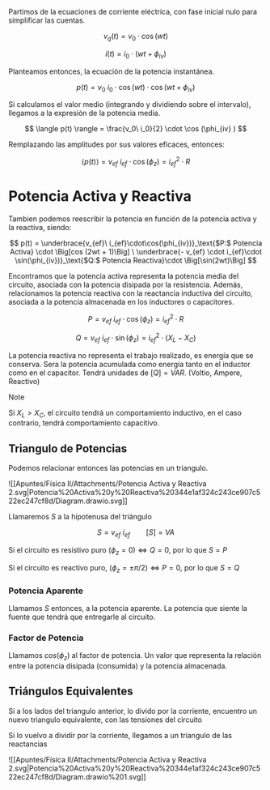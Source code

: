 Partimos de la ecuaciones de corriente eléctrica, con fase inicial nulo para simplificar las cuentas.

$$
v_q(t) = v_0 \cdot \cos(wt)
$$

$$
i(t) = i_0 \cdot (wt + \phi_{iv})
$$

Planteamos entonces, la ecuación de la potencia instantánea.

$$
p(t) = v_0\ i_0 \cdot \cos(wt) \cdot \cos(wt +\phi_{iv})
$$

Si calculamos el valor medio (integrando y dividiendo sobre el intervalo), llegamos a la expresión de la potencia media.

$$
\langle p(t) \rangle = \frac{v_0\ i_0}{2} \cdot \cos (\phi_{iv} )
$$

Remplazando las amplitudes por sus valores eficaces, entonces:

$$
\langle p(t) \rangle =v_{ef}\ i_{ef}  \cdot \cos(\phi_z) =i_{ef}^2 \cdot R
$$

# Potencia Activa y Reactiva

Tambien podemos reescribir la potencia en función de la potencia activa y la reactiva, siendo:

$$
p(t) = \underbrace{v_{ef}\ i_{ef}\cdot\cos(\phi_{iv})}_\text{$P:$ Potencia Activa} \cdot \Big[cos (2wt + 1)\Big] \ \underbrace{- v_{ef} \cdot i_{ef}\cdot \sin(\phi_{iv})}_\text{$Q:$ Potencia Reactiva}\cdot \Big[\sin(2wt)\Big]
$$

Encontramos que la potencia activa representa la potencia media del circuito, asociada con la potencia disipada por la resistencia. Además, relacionamos la potencia reactiva con la reactancia inductiva del circuito, asociada a la potencia almacenada en los inductores o capacitores.

$$
P = v_{ef}\ i_{ef} \cdot \cos(\phi_z)=i_{ef}^2 \cdot R
$$

$$
Q = v_{ef}\ i_{ef} \cdot  \sin(\phi_z) = i_{ef}^2 \cdot (X_L - X_C)
$$

La potencia reactiva no representa el trabajo realizado, es energía que se conserva. Sera la potencia acumulada como energía tanto en el inductor como en el capacitor. Tendrá unidades de $[Q] = VAR$. (Voltio, Ampere, Reactivo)

> [!note]
> Si $X_L > X_C$, el circuito tendrá un comportamiento inductivo, en el caso contrario, tendrá comportamiento capacitivo.


## Triangulo de Potencias

Podemos relacionar entonces las potencias en un triangulo.

![[Apuntes/Física II/Attachments/Potencia Activa y Reactiva 2.svg|Potencia%20Activa%20y%20Reactiva%20344e1af324c243ce907c522ec247cf8d/Diagram.drawio.svg]]

Llamaremos $S$ a la hipotenusa del triángulo

$$
S = v_{ef} \ i_{ef} \qquad [S] = VA
$$

Si el circuito es resistivo puro $(\phi_z = 0) \iff Q = 0$, por lo que $S = P$

Si el circuito es reactivo puro, $(\phi_z = \pm\pi/2) \iff P = 0$, por lo que $S = Q$

### Potencia Aparente

Llamamos $S$ entonces, a la potencia aparente. La potencia que siente la fuente que tendrá que entregarle al circuito.

### Factor de Potencia

Llamamos $cos(\phi_z)$ al factor de potencia. Un valor que representa la relación entre la potencia disipada (consumida) y la potencia almacenada.

## Triángulos Equivalentes

Si a los lados del triangulo anterior, lo divido por la corriente, encuentro un nuevo triangulo equivalente, con las tensiones del circuito

Si lo vuelvo a dividir por la corriente, llegamos a un triangulo de las reactancias

![[Apuntes/Física II/Attachments/Potencia Activa y Reactiva 2.svg|Potencia%20Activa%20y%20Reactiva%20344e1af324c243ce907c522ec247cf8d/Diagram.drawio%201.svg]]